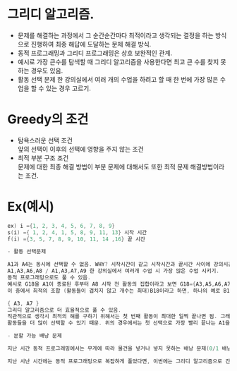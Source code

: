 # 그리디 알고리즘.
- 문제를 해결하는 과정에서 그 순간순간마다 최적이라고 생각되는 결정을 하는 방식으로 진행하여 최종 해답에 도달하는 문제 해결 방식.
- 동적 프로그래밍과 그리디 프로그래밍은 상호 보완적인 관계.
- 예시로 가장 큰수를 탐색할 때 그리디 알고리즘을 사용한다면 최고 큰 수를 찾지 못하는 경우도 있음.
- 활동 선택 문제
한 강의실에서 여러 개의 수업을 하려고 할 때 한 번에 가장 많은 수업을 할 수 있는 경우 고르기.

# Greedy의 조건
- 탐욕스러운 선택 조건<br>
앞의 선택이 이후의 선택에 영향을 주지 않는 조건
- 최적 부분 구조 조건<br>
문제에 대한 최종 해결 방법이 부분 문제에 대해서도 또한 최적 문제 해결방법이라는 조건.
# Ex(예시)
```c++
ex) i ={1, 2, 3, 4, 5, 6, 7, 8, 9}
s(i) ={ 1, 2, 4, 1, 5, 8, 9, 11, 13} 시작 시간
f(i) ={3, 5, 7, 8, 9, 10, 11, 14 ,16} 끝 시간

- 활동 선택문제

A1과 A4는 동시에 선택할 수 없음. WHY? 시작시간이 같고 시작시간과 끝시간 사이에 강의시간이 곂치기 때문
A1,A3,A6,A8 / A1,A3,A7,A9 한 강의실에서 여러개 수업 시 가장 많은 수업 시키기.
동적 프로그래밍으로도 풀 수 있음. 
예시로 G18을 A1이 종료된 후부터 A8 시작 전 활동의 집합이라고 보면 G18={A3,A5,A6,A7}임. 
이 중에서 최적의 조합 (활동들이 겹치지 않고 개수는 최대)B18이라고 하면, 하나의 예로 B18={A3, A6}

{ A3, A7 }
그리디 알고리즘으로 더 효율적으로 풀 수 있음.
직관적으로 생각시 최적의 해를 구하기 위해서는 첫 번째 활동이 최대한 일찍 끝나면 됨. 그래야 다른
활동들을 더 많이 선택할 수 있기 때문. 위의 경우에서는 첫 선택으로 가장 빨리 끝나는 A1을 골라야겠죠. A1을 골랐다면 이제 A2와 A4는 고를 수 없습니다(A1이랑 겹침). 그 다음 선택은 다음으로 일찍 끝나는 A3가 될 겁니다. 그 다음은 A6, 마지막은 A8이 되어 최종적으로 {A1, A3, A6, A8}이 됩니다.

- 분할 가능 배낭 문제

지난 시간 동적 프로그래밍에서는 무게에 따라 물건을 넣거나 넣지 못하는 배낭 문제(0/1 배낭 문제)를 풀었습니다. 하지만 이번 시간의 배낭 문제는, 같은 배낭 문제이지만 물건이 무거울 경우 쪼개서 넣을 수 있습니다. 즉 무게가 초과할 거 같은면 물건을 쪼개서 일부만 넣을 수 있다는 것이죠.

지난 시난 시간에는 동적 프로그래밍으로 복잡하게 풀었다면, 이번에는 그리디 알고리즘으로 간단하게 풀 수 있습니다. 직관적으로 생각해봅시다. 물건을 쪼갤 수 있다는 가정 하에서는 무엇부터 넣는 게 최선일까요? 무게 대비 가치가 높은 것들을 먼저 넣는 게 좋겠죠?
```
